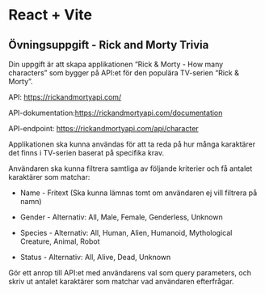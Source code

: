 # React + Vite

## Övningsuppgift - Rick and Morty Trivia
 
Din uppgift är att skapa applikationen  “Rick & Morty - How many characters” som bygger på API:et för den populära TV-serien “Rick & Morty”.

API: https://rickandmortyapi.com/

API-dokumentation:https://rickandmortyapi.com/documentation

API-endpoint: https://rickandmortyapi.com/api/character


Applikationen ska kunna användas för att ta reda på hur många karaktärer det finns i TV-serien baserat på specifika krav.

Användaren ska kunna filtrera samtliga av följande kriterier och få antalet karaktärer som matchar:

* Name - Fritext (Ska kunna lämnas tomt om användaren ej vill filtrera på namn)

* Gender - Alternativ: All, Male, Female, Genderless, Unknown

* Species - Alternativ: All, Human, Alien, Humanoid, Mythological Creature, Animal, Robot

* Status - Alternativ: All, Alive, Dead, Unknown


Gör ett anrop till API:et med användarens val som query parameters, och skriv ut antalet karaktärer som matchar vad användaren efterfrågar.

